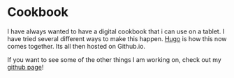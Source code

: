 # Cookbook

I have always wanted to have a digital cookbook that i can use on a tablet.  I have tried several different ways to make this happen.  [Hugo](https://gohugo.io/) is how this now comes together.  Its all then hosted on Github.io.

If you want to see some of the other things I am working on, check out my [github page](https://github.com/jtom38)!
